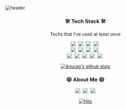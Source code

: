 ![header](https://capsule-render.vercel.app/api?type=soft&color=auto&height=150&section=header&text=ChangheumCho&fontSize=70&animation=twinkling)

<h3 align="center">🛠 Tech Stack 🛠</h3>

<p align="center"> Techs that I've used at least once </p>

<p align="center">
  <a href="https://www.mysql.com/"><img src="https://img.shields.io/badge/Python-3766AB?style=flat-square&logo=Python&logoColor=white"/></a>&nbsp
  <a href="https://www.w3.org/Style/CSS/"><img src="https://img.shields.io/badge/css-1572B6?style=flat-square&logo=css3&logoColor=white"/></a>&nbsp 
  <a href="https://www.djangoproject.com/"><img src="https://img.shields.io/badge/Django-092E20?style=flat-square&logo=Django&logoColor=white"/></a>&nbsp 
  <a href="https://www.mysql.com/"><img src="https://img.shields.io/badge/Mysql-E6B91E?style=flat-square&logo=MySql&logoColor=white"/></a>&nbsp
  <br/>
  <a href="https://jquery.com/"><img src="https://img.shields.io/badge/jquery-0769AD?style=flat-square&logo=jquery&logoColor=white"/></a>&nbsp
  <a href="https://palletsprojects.com/p/flask/"><img src="https://img.shields.io/badge/flask-000000?style=flat-square&logo=flask&logoColor=white"/></a>&nbsp
  <a href="https://www.docker.com/"><img src="https://img.shields.io/badge/Docker-2496ED?style=flat-square&logo=Docker&logoColor=white"/></a>&nbsp 
  <a href="https://getbootstrap.com/"><img src="https://img.shields.io/badge/bootstrap-7952B3?style=flat-square&logo=bootstrap&logoColor=white"/></a>&nbsp
  <br/>
  <a href="https://www.linux.org/"><img src="https://img.shields.io/badge/linux-FCC624?style=flat-square&logo=linux&logoColor=black"/></a>&nbsp
  <a href="https://about.gitlab.com/"><img src="https://img.shields.io/badge/GitLab-FCA121?style=flat-square&logo=GitLab&logoColor=white"/></a>&nbsp 
  <a href="https://github.com/"><img src="https://img.shields.io/badge/github-181717?style=flat-square&logo=github&logoColor=white"/></a>&nbsp
  <a href="https://git-scm.com/"><img src="https://img.shields.io/badge/git-F05032?style=flat-square&logo=git&logoColor=white"/></a>&nbsp
  <a href="https://cplusplus.com/"><img src="https://img.shields.io/badge/c++-00599C?style=flat-square&logo=c%2B%2B&logoColor=white"></a>&nbsp
 
</p>
<div align=center>
  
  [![Anurag's github stats](https://github-readme-stats.vercel.app/api?username=whckdgma96)](https://github.com/anuraghazra/github-readme-stats)
  
</div>

<h3 align="center"> 😄 About Me 😄 </h3>
<p align="center">
  <a href="https://www.facebook.com/profile.php?id=100004944041469"><img src="https://img.shields.io/badge/facebook-1877F2?style=flat-square&logo=facebook&logoColor=white&link=https://www.facebook.com/profile.php?id=100004944041469"/></a>&nbsp
  <a href="https://www.instagram.com/cho_chang_heum/"><img src="https://img.shields.io/badge/Instagram-E4405F?style=flat-square&logo=Instagram&logoColor=white&link=https://www.instagram.com/cho_chang_heum/"/></a>&nbsp
  <a href="mailto:whckdgma96@gmail.com"><img src="https://img.shields.io/badge/Gmail-d14836?style=flat-square&logo=Gmail&logoColor=white&link=whckdgma96@gmail.com"/></a>
</p>

<div align=center>
  
  [![Hits](https://hits.seeyoufarm.com/api/count/incr/badge.svg?url=https%3A%2F%2Fgithub.com%2Fwhckdgma96&count_bg=%2379C83D&title_bg=%23555555&icon=&icon_color=%23E7E7E7&title=hits&edge_flat=false)](https://hits.seeyoufarm.com)
  
</div>
